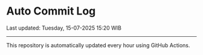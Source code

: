 # Auto Commit Log

Last updated: Tuesday, 15-07-2025 15:20 WIB

---

This repository is automatically updated every hour using GitHub Actions.
